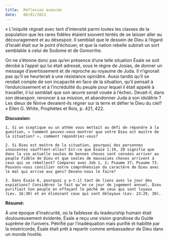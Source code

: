 ```yaml
---
title:  Réflexion avancée
date:   08/01/2021
---
```


« L’iniquité régnait avec tant d’intensité parmi toutes les classes de la population que les rares fidèles étaient souvent tentés de se laisser aller au découragement et au désespoir. Il semblait que le dessein de Dieu à l’égard d’Israël était sur le point d’échouer, et que la nation rebelle subirait un sort semblable à celui de Sodome et de Gomorrhe.

On ne s’étonne donc pas qu’en présence d’une telle situation Ésaïe se soit dérobé à l’appel qui lui était adressé, sous le règne de Josias, de donner un message d’avertissement et de reproche au royaume de Juda. Il n’ignorait pas qu’il se heurterait à une résistance opiniâtre. Aussi tandis qu’il se rendait compte de son incapacité en face de la situation, qu’il pensait à l’endurcissement et à l’incrédulité du peuple pour lequel il était appelé à travailler, il lui semblait que son œuvre serait vouée à l’échec. Devait-il, dans son désespoir, renoncer à sa mission, et abandonner Juda à son idolâtrie ? Les dieux de Ninive devaient-ils régner sur la terre et défier le Dieu du ciel? » Ellen G. White, Prophètes et Rois, p. 421, 422.

**Discussion:**

`1. Si un sceptique ou un athée vous mettait au défi de répondre à la question, « Comment pouvez-vous montrer que votre Dieu est maitre de la situation? », comment répondriez-vous?`

`2. Si Dieu est maitre de la situation, pourquoi des personnes innocentes souffrent-elles? Est-ce que Ésaïe 1:19, 20 signifie que dans la vie actuelle seules de bonnes choses sont censées arriver au peuple fidèle de Dieu et que seules de mauvaises choses arrivent à ceux qui se rebellent? Comparez avec Job 1, 2; Psaume 37; Psaume 73. Pouvons-nous concilier notre compréhension du caractère de Dieu avec le mal qui arrive aux gens? Devons-nous le faire?`

`3. Dans Ésaïe 6, pourquoi y a-t-il tant de liens avec le jour des expiations? Considérez le fait qu’en ce jour de jugement annuel, Dieu purifiait Son peuple en effaçant le péché de ceux qui sont loyaux (Lev. 16:30) et en éliminant ceux qui sont déloyaux (Lev. 23:29, 30).`

**Résumé:**

À une époque d’insécurité, où la faiblesse du leadeurship humain était douloureusement évidente, Ésaïe a reçu une vision grandiose du Guide suprême de l’univers. Pétrifié par l’inadéquation mais purifié et habilité par la miséricorde, Ésaïe était prêt à repartir comme ambassadeur de Dieu dans un monde hostile.